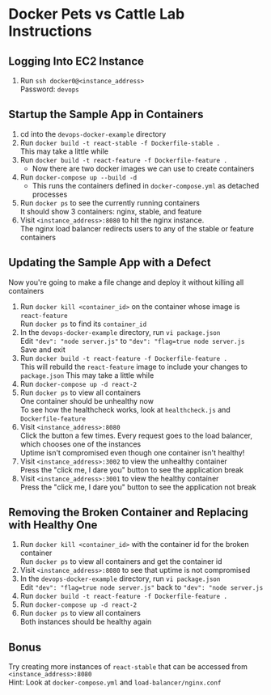 # Docker Pets vs Cattle Lab Instructions

## Logging Into EC2 Instance

1. Run `ssh docker0@<instance_address>`  
   Password: `devops`

## Startup the Sample App in Containers

1. cd into the `devops-docker-example` directory
2. Run `docker build -t react-stable -f Dockerfile-stable .`  
   This may take a little while
3. Run `docker build -t react-feature -f Dockerfile-feature .`
   * Now there are two docker images we can use to create containers
4. Run `docker-compose up --build -d`  
   * This runs the containers defined in `docker-compose.yml` as detached processes
5. Run `docker ps` to see the currently running containers  
   It should show 3 containers: nginx, stable, and feature
6. Visit `<instance_address>:8080` to hit the nginx instance.  
   The nginx load balancer redirects users to any of the stable or feature containers

## Updating the Sample App with a Defect

Now you're going to make a file change and deploy it without killing all containers
1. Run `docker kill <container_id>` on the container whose image is `react-feature`  
   Run `docker ps` to find its `container_id`
2. In the `devops-docker-example` directory, run `vi package.json`  
   Edit `"dev": "node server.js"` to `"dev": "flag=true node server.js`  
   Save and exit
3. Run `docker build -t react-feature -f Dockerfile-feature .`  
   This will rebuild the `react-feature` image to include your changes to `package.json`
   This may take a little while
4. Run `docker-compose up -d react-2`
5. Run `docker ps` to view all containers  
   One container should be unhealthy now  
   To see how the healthcheck works, look at `healthcheck.js` and `Dockerfile-feature`
6. Visit `<instance_address>:8080`  
   Click the button a few times. Every request goes to the load balancer, which chooses one of the instances  
   Uptime isn't compromised even though one container isn't healthy!
7. Visit `<instance_address>:3002` to view the unhealthy container  
   Press the "click me, I dare you" button to see the application break
8. Visit `<instance_address>:3001` to view the healthy container  
   Press the "click me, I dare you" button to see the application not break

## Removing the Broken Container and Replacing with Healthy One

1. Run `docker kill <container_id>` with the container id for the broken container  
   Run `docker ps` to view all containers and get the container id
2. Visit `<instance_address>:8080` to see that uptime is not compromised
3. In the `devops-docker-example` directory, run `vi package.json`  
   Edit `"dev": "flag=true node server.js"` back to `"dev": "node server.js`
4. Run `docker build -t react-feature -f Dockerfile-feature .`
5. Run `docker-compose up -d react-2`
6. Run `docker ps` to view all containers  
   Both instances should be healthy again

## Bonus
Try creating more instances of `react-stable` that can be accessed from `<instance_address>:8080`  
Hint: Look at `docker-compose.yml` and `load-balancer/nginx.conf`
